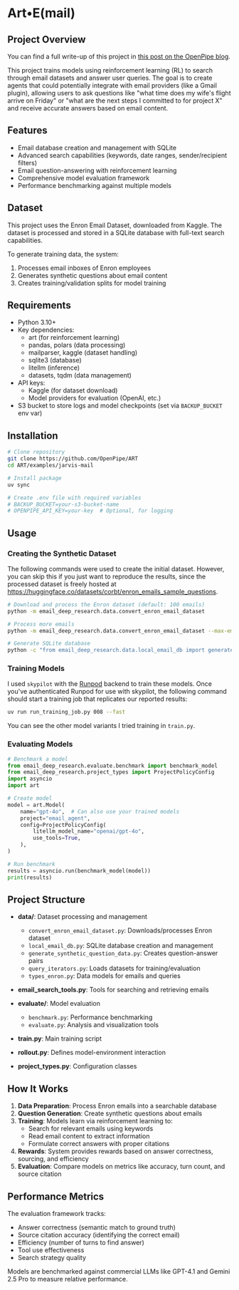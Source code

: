 # Art•E(mail)

## Project Overview

You can find a full write-up of this project in [this post on the OpenPipe blog](https://openpipe.ai/blog/art-e-mail-agent).

This project trains models using reinforcement learning (RL) to search through email datasets and answer user queries. The goal is to create agents that could potentially integrate with email providers (like a Gmail plugin), allowing users to ask questions like "what time does my wife's flight arrive on Friday" or "what are the next steps I committed to for project X" and receive accurate answers based on email content.

## Features

- Email database creation and management with SQLite
- Advanced search capabilities (keywords, date ranges, sender/recipient filters)
- Email question-answering with reinforcement learning
- Comprehensive model evaluation framework
- Performance benchmarking against multiple models

## Dataset

This project uses the Enron Email Dataset, downloaded from Kaggle. The dataset is processed and stored in a SQLite database with full-text search capabilities.

To generate training data, the system:

1. Processes email inboxes of Enron employees
2. Generates synthetic questions about email content
3. Creates training/validation splits for model training

## Requirements

- Python 3.10+
- Key dependencies:
  - art (for reinforcement learning)
  - pandas, polars (data processing)
  - mailparser, kaggle (dataset handling)
  - sqlite3 (database)
  - litellm (inference)
  - datasets, tqdm (data management)
- API keys:
  - Kaggle (for dataset download)
  - Model providers for evaluation (OpenAI, etc.)
- S3 bucket to store logs and model checkpoints (set via `BACKUP_BUCKET` env var)

## Installation

```bash
# Clone repository
git clone https://github.com/OpenPipe/ART
cd ART/examples/jarvis-mail

# Install package
uv sync

# Create .env file with required variables
# BACKUP_BUCKET=your-s3-bucket-name
# OPENPIPE_API_KEY=your-key  # Optional, for logging
```

## Usage

### Creating the Synthetic Dataset

The following commands were used to create the initial dataset. However, you can skip this if you just want to reproduce the results, since the processed dataset is freely hosted at https://huggingface.co/datasets/corbt/enron_emails_sample_questions.

```bash
# Download and process the Enron dataset (default: 100 emails)
python -m email_deep_research.data.convert_enron_email_dataset

# Process more emails
python -m email_deep_research.data.convert_enron_email_dataset --max-emails 10000

# Generate SQLite database
python -c "from email_deep_research.data.local_email_db import generate_database; generate_database(overwrite=True)"
```

### Training Models

I used `skypilot` with the [Runpod](https://www.runpod.io/) backend to train these models. Once you've authenticated Runpod for use with skypilot, the following command should start a training job that replicates our reported results:

```bash
uv run run_training_job.py 008 --fast
```

You can see the other model variants I tried training in `train.py`.

### Evaluating Models

```python
# Benchmark a model
from email_deep_research.evaluate.benchmark import benchmark_model
from email_deep_research.project_types import ProjectPolicyConfig
import asyncio
import art

# Create model
model = art.Model(
    name="gpt-4o",  # Can also use your trained models
    project="email_agent",
    config=ProjectPolicyConfig(
        litellm_model_name="openai/gpt-4o",
        use_tools=True,
    ),
)

# Run benchmark
results = asyncio.run(benchmark_model(model))
print(results)
```

## Project Structure

- **data/**: Dataset processing and management

  - `convert_enron_email_dataset.py`: Downloads/processes Enron dataset
  - `local_email_db.py`: SQLite database creation and management
  - `generate_synthetic_question_data.py`: Creates question-answer pairs
  - `query_iterators.py`: Loads datasets for training/evaluation
  - `types_enron.py`: Data models for emails and queries

- **email_search_tools.py**: Tools for searching and retrieving emails

- **evaluate/**: Model evaluation

  - `benchmark.py`: Performance benchmarking
  - `evaluate.py`: Analysis and visualization tools

- **train.py**: Main training script

- **rollout.py**: Defines model-environment interaction

- **project_types.py**: Configuration classes

## How It Works

1. **Data Preparation**: Process Enron emails into a searchable database
2. **Question Generation**: Create synthetic questions about emails
3. **Training**: Models learn via reinforcement learning to:
   - Search for relevant emails using keywords
   - Read email content to extract information
   - Formulate correct answers with proper citations
4. **Rewards**: System provides rewards based on answer correctness, sourcing, and efficiency
5. **Evaluation**: Compare models on metrics like accuracy, turn count, and source citation

## Performance Metrics

The evaluation framework tracks:

- Answer correctness (semantic match to ground truth)
- Source citation accuracy (identifying the correct email)
- Efficiency (number of turns to find answer)
- Tool use effectiveness
- Search strategy quality

Models are benchmarked against commercial LLMs like GPT-4.1 and Gemini 2.5 Pro to measure relative performance.
